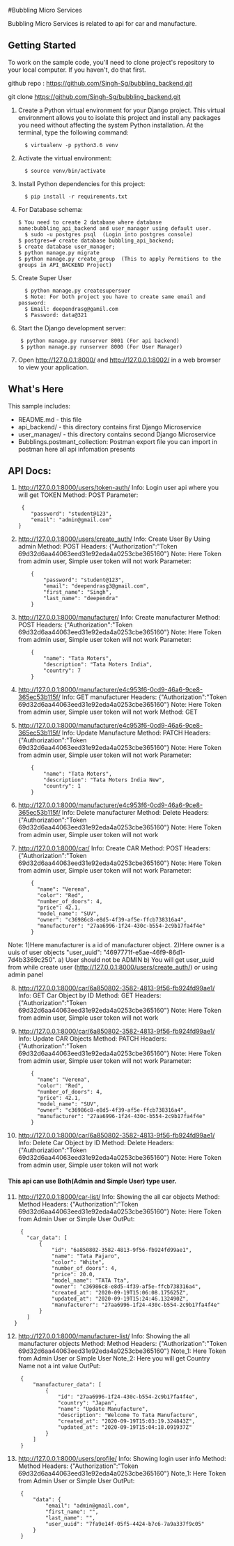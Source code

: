 #Bubbling Micro Services

Bubbling Micro Services is related to api for car and manufacture.

Getting Started
---------------

To work on the sample code, you'll need to clone project's repository to your
local computer. If you haven't, do that first. 

github repo : https://github.com/Singh-Sg/bubbling_backend.git


git clone https://github.com/Singh-Sg/bubbling_backend.git

1. Create a Python virtual environment for your Django project. This virtual
environment allows you to isolate this project and install any packages you
need without affecting the system Python installation. At the terminal, type
the following command:
    ```
      $ virtualenv -p python3.6 venv
    ```
2. Activate the virtual environment:
    ```
      $ source venv/bin/activate
    ```

3. Install Python dependencies for this project:
    ```
      $ pip install -r requirements.txt
    ```

4. For Database schema:
	  ```
      $ You need to create 2 database where database name:bubbling_api_backend and user_manager using default user.
	    $ sudo -u postgres psql  (Login into postgres console)
      $ postgres=# create database bubbling_api_backend;
      $ create database user_manager;
      $ python manage.py migrate
      $ python manage.py create_group  (This to apply Permitions to the groups in API_BACKEND Project)
   ```

5. Create Super User
    ```
      $ python manage.py createsupersuer
      $ Note: For both project you have to create same email and password:
      $ Email: deependrasg@gamil.com
      $ Password: data@321
    ```

6. Start the Django development server:
  ```
      $ python manage.py runserver 8001 (For api backend)
      $ python manage.py runserver 8000 (For User Manager)
  ```
7. Open http://127.0.0.1:8000/ and http://127.0.0.1:8002/  in a web browser to view your application.



What's Here
-----------

This sample includes:

* README.md - this file
* api_backend/ - this directory contains first Django Microservice
* user_manager/ - this directory contains second Django Microservice
* Bubblings.postmant_collection: Postman export file you can import in postman here all api infomation presents


API Docs:
---------

1) http://127.0.0.1:8000/users/token-auth/
  Info: Login user api where you will get TOKEN
  Method: POST
  Parameter: 
    ```
     {
        "password": "student@123",
        "email": "admin@gmail.com"
    }
    ```


2) http://127.0.0.1:8000/users/create_auth/
  Info: Create User By Using admin
  Method: POST
  Headers: {"Authorization":"Token 69d32d6aa44063eed31e92eda4a0253cbe365160"}
  Note: Here Token from admin user, Simple user token will not work
  Parameter: 
    ```
        {
            "password": "student@123",
            "email": "deependrasg3@gmail.com",
            "first_name": "Singh",
            "last_name": "deependra"
        }
    ```

3) http://127.0.0.1:8000/manufacturer/
  Info: Create manufacturer
  Method: POST
  Headers: {"Authorization":"Token 69d32d6aa44063eed31e92eda4a0253cbe365160"}
  Note: Here Token from admin user, Simple user token will not work
  Parameter: 
    ```
        {
            "name": "Tata Moters",
            "description": "Tata Moters India",
            "country": 7
        }
    ```

4) http://127.0.0.1:8000/manufacturer/e4c953f6-0cd9-46a6-9ce8-365ec53b115f/
  Info: GET manufacturer
  Headers: {"Authorization":"Token 69d32d6aa44063eed31e92eda4a0253cbe365160"}
  Note: Here Token from admin user, Simple user token will not work
  Method: GET


5) http://127.0.0.1:8000/manufacturer/e4c953f6-0cd9-46a6-9ce8-365ec53b115f/
  Info: Update Manufacture
  Method: PATCH
  Headers: {"Authorization":"Token 69d32d6aa44063eed31e92eda4a0253cbe365160"}
  Note: Here Token from admin user, Simple user token will not work
  Parameter: 
    ```
        {
            "name": "Tata Moters",
            "description": "Tata Moters India New",
            "country": 1
        }
    ```

6) http://127.0.0.1:8000/manufacturer/e4c953f6-0cd9-46a6-9ce8-365ec53b115f/
  Info: Delete manufacturer
  Method: Delete
  Headers: {"Authorization":"Token 69d32d6aa44063eed31e92eda4a0253cbe365160"}
  Note: Here Token from admin user, Simple user token will not work


7) http://127.0.0.1:8000/car/
  Info: Create CAR
  Method: POST
  Headers: {"Authorization":"Token 69d32d6aa44063eed31e92eda4a0253cbe365160"}
  Note: Here Token from admin user, Simple user token will not work
  Parameter: 
    ```
        {
          "name": "Verena",
          "color": "Red",
          "number_of_doors": 4,
          "price": 42.1,
          "model_name": "SUV",
          "owner": "c36986c8-e8d5-4f39-af5e-ffcb738316a4",
          "manufacturer": "27aa6996-1f24-430c-b554-2c9b17fa4f4e"
        }
    ```
  Note: 
      1)Here manufacturer is a id of manufacturer object.
      2)Here owner is a uuis of user objects "user_uuid": "4697771f-e5ae-46f9-86d1-7d4b3369c250".
        a) User should not be ADMIN
        b) You will get user_uuid from while create user (http://127.0.0.1:8000/users/create_auth/)
           or using admin panel


8) http://127.0.0.1:8000/car/6a850802-3582-4813-9f56-fb924fd99ae1/
  Info: GET Car Object by ID
  Method: GET
  Headers: {"Authorization":"Token 69d32d6aa44063eed31e92eda4a0253cbe365160"}
  Note: Here Token from admin user, Simple user token will not work


9) http://127.0.0.1:8000/car/6a850802-3582-4813-9f56-fb924fd99ae1/
  Info: Update CAR Objects
  Method: PATCH
  Headers: {"Authorization":"Token 69d32d6aa44063eed31e92eda4a0253cbe365160"}
  Note: Here Token from admin user, Simple user token will not work
  Parameter: 
    ```
        {
          "name": "Verena",
          "color": "Red",
          "number_of_doors": 4,
          "price": 42.1,
          "model_name": "SUV",
          "owner": "c36986c8-e8d5-4f39-af5e-ffcb738316a4",
          "manufacturer": "27aa6996-1f24-430c-b554-2c9b17fa4f4e"
        }
     ```


10) http://127.0.0.1:8000/car/6a850802-3582-4813-9f56-fb924fd99ae1/
  Info: Delete Car Object by ID
  Method: Delete
  Headers: {"Authorization":"Token 69d32d6aa44063eed31e92eda4a0253cbe365160"}
  Note: Here Token from admin user, Simple user token will not work



#### This api can use Both(Admin and Simple User) type user.


11) http://127.0.0.1:8000/car-list/
  Info: Showing the all car objects
  Method: Method
  Headers: {"Authorization":"Token 69d32d6aa44063eed31e92eda4a0253cbe365160"}
  Note: Here Token from Admin User or Simple User
  OutPut:
  ```
      {
        "car_data": [
            {
                "id": "6a850802-3582-4813-9f56-fb924fd99ae1",
                "name": "Tata Pajaro",
                "color": "White",
                "number_of_doors": 4,
                "price": 20.0,
                "model_name": "TATA Tta",
                "owner": "c36986c8-e8d5-4f39-af5e-ffcb738316a4",
                "created_at": "2020-09-19T15:06:08.175625Z",
                "updated_at": "2020-09-19T15:24:46.132490Z",
                "manufacturer": "27aa6996-1f24-430c-b554-2c9b17fa4f4e"
            }
        ]
    }
  ```


12) http://127.0.0.1:8000/manufacturer-list/
  Info: Showing the all manufacturer objects
  Method: Method
  Headers: {"Authorization":"Token 69d32d6aa44063eed31e92eda4a0253cbe365160"}
  Note_1: Here Token from Admin User or  Simple User
  Note_2: Here you will get Country Name not a int value
  OutPut:
  ```
      {
          "manufacturer_data": [
              {
                  "id": "27aa6996-1f24-430c-b554-2c9b17fa4f4e",
                  "country": "Japan",
                  "name": "Update Manufacture",
                  "description": "Welcome To Tata Manufacture",
                  "created_at": "2020-09-19T15:03:19.324843Z",
                  "updated_at": "2020-09-19T15:04:18.091937Z"
              }
          ]
      }
  ```


13) http://127.0.0.1:8000/users/profile/
  Info: Showing login user info
  Method: Method
  Headers: {"Authorization":"Token 69d32d6aa44063eed31e92eda4a0253cbe365160"}
  Note_1: Here Token from Admin User or  Simple User
  OutPut:
  ```
      {
          "data": {
              "email": "admin@gmail.com",
              "first_name": "",
              "last_name": "",
              "user_uuid": "7fa9e14f-05f5-4424-b7c6-7a9a337f9c05"
          }
      }  
  ```








